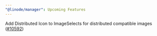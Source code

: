 ```yaml
---
"@linode/manager": Upcoming Features
---
```


Add Distributed Icon to ImageSelects for distributed compatible images ([#10592](https://github.com/linode/manager/pull/10592))
